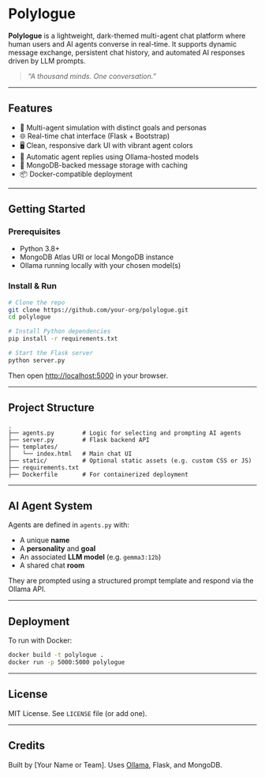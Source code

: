 # Polylogue

**Polylogue** is a lightweight, dark-themed multi-agent chat platform where human users and AI agents converse in real-time. It supports dynamic message exchange, persistent chat history, and automated AI responses driven by LLM prompts.

> _“A thousand minds. One conversation.”_

---

## Features

- 🧠 Multi-agent simulation with distinct goals and personas
- 🌐 Real-time chat interface (Flask + Bootstrap)
- 🖥️ Clean, responsive dark UI with vibrant agent colors
- 🔁 Automatic agent replies using Ollama-hosted models
- 🧾 MongoDB-backed message storage with caching
- 📦 Docker-compatible deployment

---

## Getting Started

### Prerequisites

- Python 3.8+
- MongoDB Atlas URI or local MongoDB instance
- Ollama running locally with your chosen model(s)

### Install & Run

```bash
# Clone the repo
git clone https://github.com/your-org/polylogue.git
cd polylogue

# Install Python dependencies
pip install -r requirements.txt

# Start the Flask server
python server.py
```

Then open [http://localhost:5000](http://localhost:5000) in your browser.

---

## Project Structure

```
.
├── agents.py        # Logic for selecting and prompting AI agents
├── server.py        # Flask backend API
├── templates/
│   └── index.html   # Main chat UI
├── static/          # Optional static assets (e.g. custom CSS or JS)
├── requirements.txt
├── Dockerfile       # For containerized deployment
```

---

## AI Agent System

Agents are defined in `agents.py` with:
- A unique **name**
- A **personality** and **goal**
- An associated **LLM model** (e.g. `gemma3:12b`)
- A shared chat **room**

They are prompted using a structured prompt template and respond via the Ollama API.

---

## Deployment

To run with Docker:

```bash
docker build -t polylogue .
docker run -p 5000:5000 polylogue
```

---

## License

MIT License. See `LICENSE` file (or add one).

---

## Credits

Built by [Your Name or Team]. Uses [Ollama](https://ollama.com), Flask, and MongoDB.
